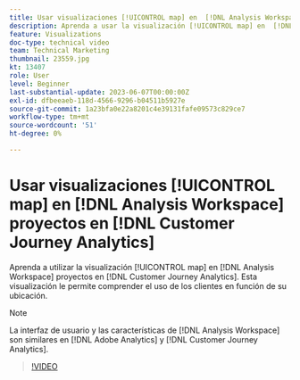 ```yaml
---
title: Usar visualizaciones [!UICONTROL map] en  [!DNL Analysis Workspace] proyectos
description: Aprenda a usar la visualización [!UICONTROL map] en  [!DNL Analysis Workspace] proyectos en [!DNL Customer Journey Analytics].
feature: Visualizations
doc-type: technical video
team: Technical Marketing
thumbnail: 23559.jpg
kt: 13407
role: User
level: Beginner
last-substantial-update: 2023-06-07T00:00:00Z
exl-id: dfbeeaeb-118d-4566-9296-b04511b5927e
source-git-commit: 1a23bfa0e22a8201c4e39131fafe09573c829ce7
workflow-type: tm+mt
source-wordcount: '51'
ht-degree: 0%

---
```


# Usar visualizaciones [!UICONTROL map] en [!DNL Analysis Workspace] proyectos en [!DNL Customer Journey Analytics]

Aprenda a utilizar la visualización [!UICONTROL map] en [!DNL Analysis Workspace] proyectos en [!DNL Customer Journey Analytics]. Esta visualización le permite comprender el uso de los clientes en función de su ubicación.

>[!NOTE]
>
>La interfaz de usuario y las características de [!DNL Analysis Workspace] son similares en [!DNL Adobe Analytics] y [!DNL Customer Journey Analytics].

>[!VIDEO](https://video.tv.adobe.com/v/23559/?quality=12&learn=on)
